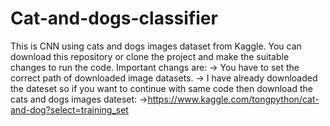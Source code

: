
# Cat-and-dogs-classifier
This is CNN using cats and dogs images dataset from Kaggle. You can download this repository or clone the project and make the suitable changes to run the code.
 Important changs are:
      -> You have to set the correct path of downloaded image datasets.
      -> I have already downloaded the dateset so if you want to continue with same code then download the cats and dogs images dateset:
          ->https://www.kaggle.com/tongpython/cat-and-dog?select=training_set
      
